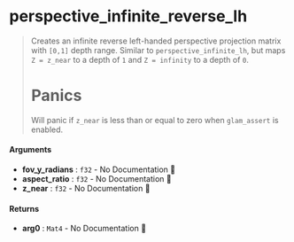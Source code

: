 # perspective\_infinite\_reverse\_lh

>  Creates an infinite reverse left-handed perspective projection matrix with `[0,1]` depth range.
>  Similar to `perspective_infinite_lh`, but maps `Z = z_near` to a depth of `1` and `Z = infinity` to a depth of `0`.
>  # Panics
>  Will panic if `z_near` is less than or equal to zero when `glam_assert` is enabled.

#### Arguments

- **fov\_y\_radians** : `f32` \- No Documentation 🚧
- **aspect\_ratio** : `f32` \- No Documentation 🚧
- **z\_near** : `f32` \- No Documentation 🚧

#### Returns

- **arg0** : `Mat4` \- No Documentation 🚧